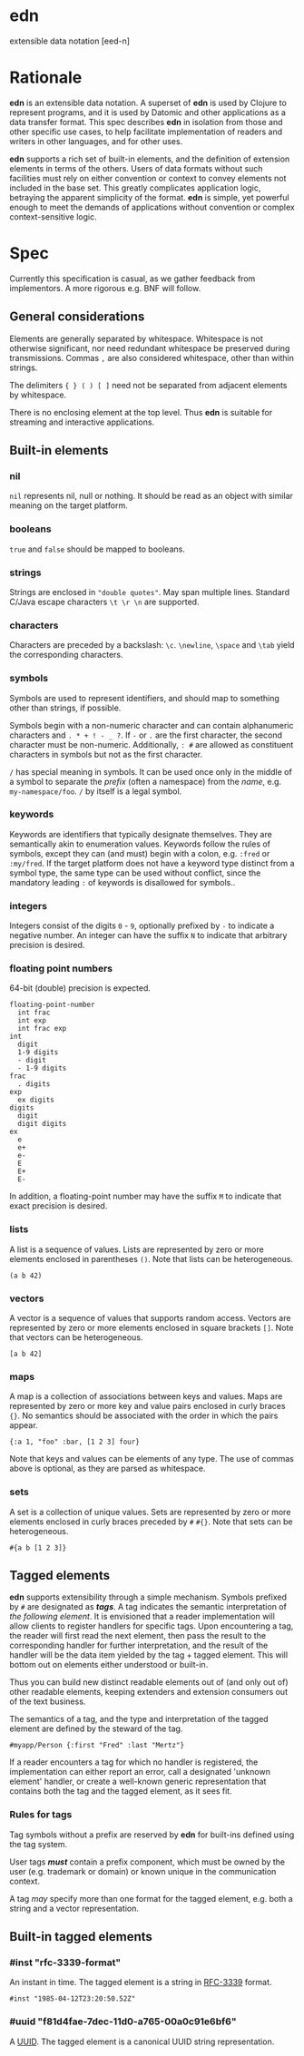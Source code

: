 edn
===

extensible data notation [eed-n]

# Rationale

**edn** is an extensible data notation. A superset of **edn** is used by Clojure to represent programs, and it is used by Datomic and other applications as a data transfer format. This spec describes **edn** in isolation from those and other specific use cases, to help facilitate implementation of readers and writers in other languages, and for other uses.

**edn** supports a rich set of built-in elements, and the definition of extension elements in terms of the others. Users of data formats without such facilities must rely on either convention or context to convey elements not included in the base set. This greatly complicates application logic, betraying the apparent simplicity of the format. **edn** is simple, yet powerful enough to meet the demands of applications without convention or complex context-sensitive logic.

# Spec

Currently this specification is casual, as we gather feedback from implementors. A more rigorous e.g. BNF will follow.

## General considerations

Elements are generally separated by whitespace. Whitespace is not otherwise significant, nor need redundant whitespace be preserved during transmissions. Commas `,` are also considered whitespace, other than within strings.

The delimiters `{ } ( ) [ ]` need not be separated from adjacent elements by whitespace.

There is no enclosing element at the top level. Thus **edn** is suitable for streaming and interactive applications.

## Built-in elements

### nil

`nil` represents nil, null or nothing. It should be read as an object with similar meaning on the target platform.

### booleans

`true` and `false` should be mapped to booleans.

### strings

Strings are enclosed in `"double quotes"`. May span multiple lines. Standard C/Java escape characters `\t \r \n` are supported.

### characters

Characters are preceded by a backslash: `\c`. `\newline`, `\space` and `\tab` yield the corresponding characters.

### symbols

Symbols are used to represent identifiers, and should map to something other than strings, if possible.

Symbols begin with a non-numeric character and can contain alphanumeric characters and `. * + ! - _ ?`. If `-` or `.` are the first character, the second character must be non-numeric. Additionally, `: #` are allowed as constituent characters in symbols but not as the first character. 

`/` has special meaning in symbols. It can be used once only in the middle of a symbol to separate the _prefix_ (often a namespace) from the _name_, e.g. `my-namespace/foo`. `/` by itself is a legal symbol.

### keywords

Keywords are identifiers that typically designate themselves. They are semantically akin to enumeration values. Keywords follow the rules of symbols, except they can (and must) begin with a colon, e.g. `:fred` or `:my/fred`. If the target platform does not have a keyword type distinct from a symbol type, the same type can be used without conflict, since the mandatory leading `:` of keywords is disallowed for symbols..

### integers

Integers consist of the digits `0` - `9`, optionally prefixed by `-` to indicate a negative number. An integer can have the suffix `N` to indicate that arbitrary precision is desired.

### floating point numbers

64-bit (double) precision is expected.

    floating-point-number
      int frac
      int exp
      int frac exp
    int
      digit
      1-9 digits 
      - digit
      - 1-9 digits
    frac
      . digits
    exp
      ex digits
    digits
      digit
      digit digits
    ex
      e
      e+
      e-
      E
      E+
      E-

In addition, a floating-point number may have the suffix `M` to indicate that exact precision is desired.

### lists

A list is a sequence of values. Lists are represented by zero or more elements enclosed in parentheses `()`. Note that lists can be heterogeneous.
 
    (a b 42)

### vectors

A vector is a sequence of values that supports random access. Vectors are represented by zero or more elements enclosed in square brackets `[]`. Note that vectors can be heterogeneous.

    [a b 42]

### maps

A map is a collection of associations between keys and values. Maps are represented by zero or more key and value pairs enclosed in curly braces `{}`. No semantics should be associated with the order in which the pairs appear.

    {:a 1, "foo" :bar, [1 2 3] four}

Note that keys and values can be elements of any type. The use of commas above is optional, as they are parsed as whitespace.

### sets

A set is a collection of unique values. Sets are represented by zero or more elements enclosed in curly braces preceded by `#` `#{}`. Note that sets can be heterogeneous.

    #{a b [1 2 3]}

## Tagged elements

**edn** supports extensibility through a simple mechanism. Symbols prefixed by `#` are designated as **_tags_**. A tag indicates the semantic interpretation of _the following element_. It is envisioned that a reader implementation will allow clients to register handlers for specific tags. Upon encountering a tag, the reader will first read the next element, then pass the result to the corresponding handler for further interpretation, and the result of the handler will be the data item yielded by the tag + tagged element. This will bottom out on elements either understood or built-in. 

Thus you can build new distinct readable elements out of (and only out of) other readable elements, keeping extenders and extension consumers out of the text business.

The semantics of a tag, and the type and interpretation of the tagged element are defined by the steward of the tag.

    #myapp/Person {:first "Fred" :last "Mertz"}

If a reader encounters a tag for which no handler is registered, the implementation can either report an error, call a designated 'unknown element' handler, or create a well-known generic representation that contains both the tag and the tagged element, as it sees fit.

### Rules for tags

Tag symbols without a prefix are reserved by **edn** for built-ins defined using the tag system. 

User tags _**must**_ contain a prefix component, which must be owned by the user (e.g. trademark or domain) or known unique in the communication context.

A tag _may_ specify more than one format for the tagged element, e.g. both a string and a vector representation.

## Built-in tagged elements

### #inst "rfc-3339-format"

An instant in time. The tagged element is a string in [RFC-3339](http://www.ietf.org/rfc/rfc3339.txt) format.

`#inst "1985-04-12T23:20:50.52Z"`

### #uuid "f81d4fae-7dec-11d0-a765-00a0c91e6bf6"

A [UUID](http://en.wikipedia.org/wiki/Universally_unique_identifier). The tagged element is a canonical UUID string representation.

